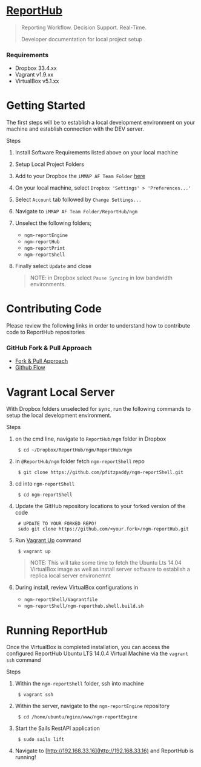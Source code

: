 # [ReportHub](http://reporthub.immap.org)
> 
> Reporting Workflow. Decision Support. Real-Time.
> 
> Developer documentation for local project setup

### Requirements

- Dropbox 33.4.xx
- Vagrant v1.9.xx
- VirtualBox v5.1.xx

# Getting Started

The first steps will be to establish a local development environment on your machine and establish connection with the DEV server.

Steps

1. Install Software Requirements listed above on your local machine
2. Setup Local Project Folders
3. Add to your Dropbox the ``iMMAP AF Team Folder`` [here](https://www.dropbox.com/sh/5eti378yx2qxbxq/AAAFjJkGznjwk8IkZmRkRc7Ma?dl=0)
4. On your local machine, select ``Dropbox 'Settings' > 'Preferences...'``
5. Select ``Account`` tab followed by ```Change Settings...```
6. Navigate to ```iMMAP AF Team Folder/ReportHub/ngm```
5. Unselect the following folders;
	- ``ngm-reportEngine``
	- ``ngm-reportHub``
	- ``ngm-reportPrint``
	- ``ngm-reportShell``
6. Finally select ``Update`` and close
	
	> NOTE: in Dropbox select ```Pause Syncing``` in low bandwidth environments.
	
# Contributing Code

Please review the following links in order to understand how to contribute code to ReportHub repositories

### GitHub Fork & Pull Approach

- [Fork & Pull Approach](https://gist.github.com/Chaser324/ce0505fbed06b947d962)
- [Github Flow](https://guides.github.com/introduction/flow/)


# Vagrant Local Server

With Dropbox folders unselected for sync, run the following commands to setup the local development environment.

Steps
  
1. on the cmd line, navigate to ``ReportHub/ngm`` folder in Dropbox

		$ cd ~/Dropbox/ReportHub/ngm/ReportHub/ngm
		
2. in ``@ReportHub/ngm`` folder fetch ``ngm-reportShell`` repo 

		$ git clone https://github.com/pfitzpaddy/ngm-reportShell.git
		
3. cd into ``ngm-reportShell``


		$ cd ngm-reportShell
		
4. Update the GitHub repository locations to your forked version of the code

		# UPDATE TO YOUR FORKED REPO!
		sudo git clone https://github.com/<your.fork>/ngm-reportHub.git

5. Run [Vagrant Up](https://www.vagrantup.com/docs/cli/up.html) command

		$ vagrant up
		
	> NOTE: This will take some time to fetch the Ubuntu Lts 14.04 VirtualBox image as well as install server software to establish a replica local server environemnt

5. During install, review VirtualBox configurations in 
	- ``ngm-reportShell/Vagrantfile``
	- ``ngm-reportShell/ngm-reporthub.shell.build.sh``


# Running ReportHub

Once the VirtualBox is completed installation, you can access the configured ReportHub Ubuntu LTS 14.0.4 Virtual Machine via the ``vagrant ssh`` command

Steps

1. Within the ``ngm-reportShell`` folder, ssh into machine

		$ vagrant ssh
		
2. Within the server, navigate to the ``ngm-reportEngine`` repository

		$ cd /home/ubuntu/nginx/www/ngm-reportEngine
		
3. Start the Sails RestAPI application

		$ sudo sails lift

4. Navigate to [http://192.168.33.16](http://192.168.33.16) and ReportHub is running!